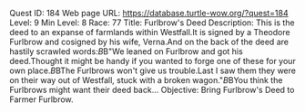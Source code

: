 Quest ID: 184
Web page URL: https://database.turtle-wow.org/?quest=184
Level: 9
Min Level: 8
Race: 77
Title: Furlbrow's Deed
Description: This is the deed to an expanse of farmlands within Westfall.It is signed by a Theodore Furlbrow and cosigned by his wife, Verna.And on the back of the deed are hastily scrawled words:$B$B"We leaned on Furlbrow and got his deed.Thought it might be handy if you wanted to forge one of these for your own place.$B$BThe Furlbrows won't give us trouble.Last I saw them they were on their way out of Westfall, stuck with a broken wagon."$B$BYou think the Furlbrows might want their deed back...
Objective: Bring Furlbrow's Deed to Farmer Furlbrow.
